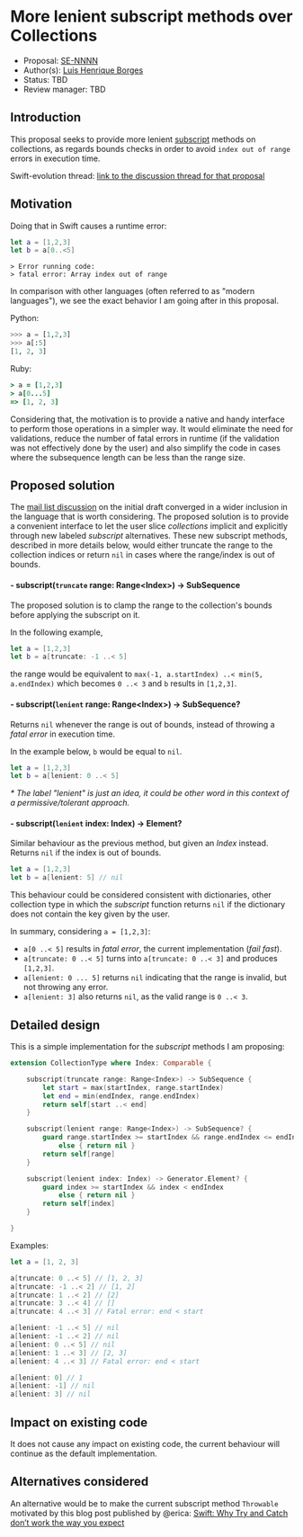 # More lenient subscript methods over Collections

* Proposal: [SE-NNNN](https://github.com/apple/swift-evolution/blob/master/proposals/nnnn-safer-collections-subscript-methods.md)
* Author(s): [Luis Henrique Borges](https://github.com/luish)
* Status: TBD
* Review manager: TBD

## Introduction

This proposal seeks to provide more lenient [subscript](https://github.com/apple/swift/blob/7928140f798ae5b29af2053e774851f8012b555e/stdlib/public/core/Collection.swift#L147)
methods on collections, as regards bounds checks in order to avoid
`index out of range` errors in execution time.

Swift-evolution thread: [link to the discussion thread for that proposal](http://thread.gmane.org/gmane.comp.lang.swift.evolution/14252)

## Motivation

Doing that in Swift causes a runtime error:

```swift
let a = [1,2,3]
let b = a[0..<5]
```

```
> Error running code:
> fatal error: Array index out of range
```

In comparison with other languages (often referred to as
"modern languages"), we see the exact behavior I am
going after in this proposal.

Python:

```python
>>> a = [1,2,3]
>>> a[:5]
[1, 2, 3]
```

Ruby:

```ruby
> a = [1,2,3]
> a[0...5]
=> [1, 2, 3]
```

Considering that, the motivation is to provide a native and
handy interface to perform those operations in a simpler way.
It would eliminate the need for validations, reduce the number of fatal errors
in runtime (if the validation was not effectively done by the user)
and also simplify the code in cases where the subsequence length can be less
than the range size.

## Proposed solution

The [mail list discussion](http://thread.gmane.org/gmane.comp.lang.swift.evolution/14252/focus=14382)
on the initial draft converged in a wider inclusion in the language that is worth considering.
The proposed solution is to provide a convenient interface to let the user slice
_collections_ implicit and explicitly through new labeled _subscript_ alternatives.
These new subscript methods, described in more details below, would either truncate
the range to the collection indices or return `nil` in cases where the range/index is
out of bounds.

#### - subscript(`truncate` range: Range&lt;Index&gt;) -> SubSequence

The proposed solution is to clamp the range to the collection's bounds
before applying the subscript on it.

In the following example,

```swift
let a = [1,2,3]
let b = a[truncate: -1 ..< 5]
```

the range would be equivalent to `max(-1, a.startIndex) ..< min(5, a.endIndex)`
which becomes `0 ..< 3` and `b` results in `[1,2,3]`.

#### - subscript(`lenient` range: Range&lt;Index&gt;) -> SubSequence?

Returns `nil` whenever the range is out of bounds,
instead of throwing a _fatal error_ in execution time.

In the example below, `b` would be equal to `nil`.

```swift
let a = [1,2,3]
let b = a[lenient: 0 ..< 5]
```

_* The label "lenient" is just an idea, it could be other word in this context of a
permissive/tolerant approach._

#### - subscript(`lenient` index: Index) -> Element?

Similar behaviour as the previous method, but given an _Index_ instead.
Returns `nil` if the index is out of bounds.

```swift
let a = [1,2,3]
let b = a[lenient: 5] // nil
```

This behaviour could be considered consistent with dictionaries, other
collection type in which the _subscript_ function returns `nil` if the
dictionary does not contain the key given by the user.

In summary, considering `a = [1,2,3]`:

- `a[0 ..< 5]` results in _fatal error_, the current implementation (_fail fast_).
- `a[truncate: 0 ..< 5]` turns into `a[truncate: 0 ..< 3]` and produces `[1,2,3]`.
- `a[lenient: 0 ... 5]` returns `nil` indicating that the range is invalid, but not throwing any error.
- `a[lenient: 3]` also returns `nil`, as the valid range is `0 ..< 3`.

## Detailed design

This is a simple implementation for the _subscript_ methods I am proposing:

```swift
extension CollectionType where Index: Comparable {

    subscript(truncate range: Range<Index>) -> SubSequence {
        let start = max(startIndex, range.startIndex)
        let end = min(endIndex, range.endIndex)
        return self[start ..< end]
    }

    subscript(lenient range: Range<Index>) -> SubSequence? {
        guard range.startIndex >= startIndex && range.endIndex <= endIndex
            else { return nil }
        return self[range]
    }

    subscript(lenient index: Index) -> Generator.Element? {
        guard index >= startIndex && index < endIndex
            else { return nil }
        return self[index]
    }

}
```

Examples:

```swift
let a = [1, 2, 3]

a[truncate: 0 ..< 5] // [1, 2, 3]
a[truncate: -1 ..< 2] // [1, 2]
a[truncate: 1 ..< 2] // [2]
a[truncate: 3 ..< 4] // []
a[truncate: 4 ..< 3] // Fatal error: end < start

a[lenient: -1 ..< 5] // nil
a[lenient: -1 ..< 2] // nil
a[lenient: 0 ..< 5] // nil
a[lenient: 1 ..< 3] // [2, 3]
a[lenient: 4 ..< 3] // Fatal error: end < start

a[lenient: 0] // 1
a[lenient: -1] // nil
a[lenient: 3] // nil
```

## Impact on existing code

It does not cause any impact on existing code, the current
behaviour will continue as the default implementation.

## Alternatives considered

An alternative would be to make the current subscript method `Throwable`
motivated by this blog post published by @erica:
[Swift: Why Try and Catch don’t work the way you expect](http://ericasadun.com/2015/06/09/swift-why-try-and-catch-dont-work-the-way-you-expect/)

